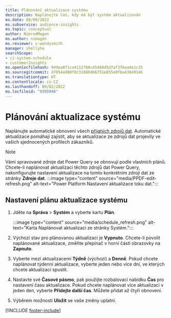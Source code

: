 ```yaml
---
title: Plánování aktualizace systému
description: Naplánujte čas, kdy má být systém aktualizován
ms.date: 08/09/2022
ms.subservice: audience-insights
ms.topic: conceptual
author: NimrodMagen
ms.author: nimagen
ms.reviewer: v-wendysmith
manager: shellyha
searchScope:
- ci-system-schedule
- customerInsights
ms.openlocfilehash: 949ea071ca41127b0c45488d5d7af3f6aa4e1c35
ms.sourcegitcommit: d7054a900f8c316804b6751e855e0fba4364914b
ms.translationtype: HT
ms.contentlocale: cs-CZ
ms.lasthandoff: 09/02/2022
ms.locfileid: "9395948"
---
```

# <a name="schedule-system-refresh"></a>Plánování aktualizace systému

Naplánujte automatické obnovení všech [přijatých zdrojů dat](data-sources.md). Automatické aktualizace pomáhají zajistit, aby se aktualizace ze zdrojů dat projevily ve vašich sjednocených profilech zákazníků.

> [!NOTE]
> Vámi spravované zdroje dat Power Query se obnovují podle vlastních plánů. Chcete-li naplánovat aktualizaci těchto zdrojů dat Power Query, nakonfigurujte nastavení aktualizace na tomto konkrétním zdroji dat ze stránky **Zdroje dat**.
> :::image type="content" source="media/PPDF-edit-refresh.png" alt-text="Power Platform Nastavení aktualizace toku dat.":::

## <a name="set-system-refresh-schedule"></a>Nastavení plánu aktualizace systému

1. Jděte na **Správa** > **Systém** a vyberte kartu **Plán**.

   :::image type="content" source="media/schedule_refresh.png" alt-text="Karta Naplánovat aktualizaci ze stránky Systém.":::

1. Výchozí stav pro plánovanou aktualizaci je **Vypnuto**. Chcete-li povolit naplánované aktualizace, změňte přepínač v horní části obrazovky na **Zapnuto**.

1. Vyberte mezi aktualizacemi **Týdně** (výchozí) a **Denně**. Pokud chcete naplánovat týdenní aktualizace, vyberte jeden nebo více dní, ve kterých chcete aktualizaci spustit.

1. Nastavte své **Časové pásmo**, pak použijte rozbalovací nabídku **Čas** pro nastavení času aktualizace. Pokud chcete naplánovat více aktualizací v jeden den, vyberte **Přidejte další čas**. Můžete přidat až čtyři obnovení.

1. Výběrem možnosti **Uložit** se vaše změny uplatní.

[!INCLUDE [footer-include](includes/footer-banner.md)]
